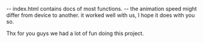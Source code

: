 -- index.html contains docs of most functions.
-- the animation speed might differ from device to another. it worked well with us, I hope it does with you so.

Thx for you guys we had a lot of fun doing this project.
